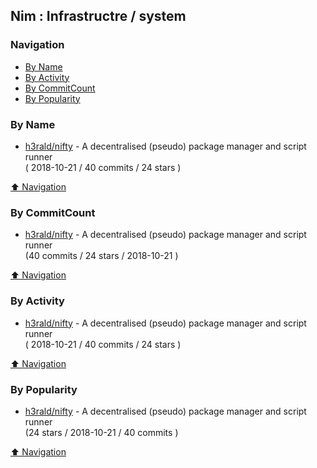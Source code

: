 ## Nim : Infrastructre / system


### Navigation

- [By Name](#by-name)
- [By Activity](#by-activity)
- [By CommitCount](#by-commitcount)
- [By Popularity](#by-popularity)

### By Name
<!-- PROJECTS_LIST -->
- [h3rald/nifty](https://github.com/h3rald/nifty) - A decentralised (pseudo) package manager and script runner <br/> ( 2018-10-21 / 40 commits / 24 stars )
<!-- /PROJECTS_LIST -->

[⬆ Navigation](#navigation)

### By CommitCount
<!-- COMMITCOUNT_LIST -->
- [h3rald/nifty](https://github.com/h3rald/nifty) - A decentralised (pseudo) package manager and script runner <br/> (40 commits / 24 stars / 2018-10-21 )
<!-- /COMMITCOUNT_LIST -->
[⬆ Navigation](#navigation)

### By Activity
<!-- ACTIVITY_LIST -->
- [h3rald/nifty](https://github.com/h3rald/nifty) - A decentralised (pseudo) package manager and script runner <br/> ( 2018-10-21 / 40 commits / 24 stars )
<!-- /ACTIVITY_LIST -->

[⬆ Navigation](#navigation)

### By Popularity
<!-- POPULARITY_LIST -->
- [h3rald/nifty](https://github.com/h3rald/nifty) - A decentralised (pseudo) package manager and script runner <br/> (24 stars / 2018-10-21 / 40 commits )
<!-- /POPULARITY_LIST -->

[⬆ Navigation](#navigation)
